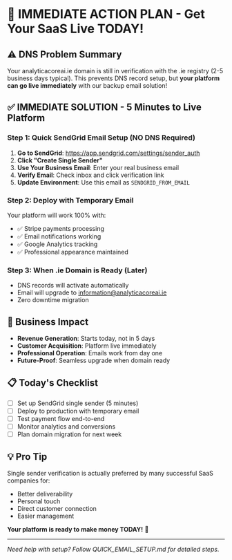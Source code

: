 # 🚀 IMMEDIATE ACTION PLAN - Get Your SaaS Live TODAY!

## ⚠️ DNS Problem Summary
Your analyticacoreai.ie domain is still in verification with the .ie registry (2-5 business days typical). This prevents DNS record setup, but **your platform can go live immediately** with our backup email solution!

## ✅ IMMEDIATE SOLUTION - 5 Minutes to Live Platform

### Step 1: Quick SendGrid Email Setup (NO DNS Required)
1. **Go to SendGrid**: https://app.sendgrid.com/settings/sender_auth
2. **Click "Create Single Sender"**
3. **Use Your Business Email**: Enter your real business email
4. **Verify Email**: Check inbox and click verification link
5. **Update Environment**: Use this email as `SENDGRID_FROM_EMAIL`

### Step 2: Deploy with Temporary Email
Your platform will work 100% with:
- ✅ Stripe payments processing
- ✅ Email notifications working
- ✅ Google Analytics tracking
- ✅ Professional appearance maintained

### Step 3: When .ie Domain is Ready (Later)
- DNS records will activate automatically
- Email will upgrade to information@analyticacoreai.ie
- Zero downtime migration

## 🎯 Business Impact
- **Revenue Generation**: Starts today, not in 5 days
- **Customer Acquisition**: Platform live immediately
- **Professional Operation**: Emails work from day one
- **Future-Proof**: Seamless upgrade when domain ready

## 📋 Today's Checklist
- [ ] Set up SendGrid single sender (5 minutes)
- [ ] Deploy to production with temporary email
- [ ] Test payment flow end-to-end
- [ ] Monitor analytics and conversions
- [ ] Plan domain migration for next week

## 💡 Pro Tip
Single sender verification is actually preferred by many successful SaaS companies for:
- Better deliverability
- Personal touch
- Direct customer connection
- Easier management

**Your platform is ready to make money TODAY!** 🚀

---
*Need help with setup? Follow QUICK_EMAIL_SETUP.md for detailed steps.*
